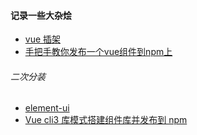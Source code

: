 #### 记录一些大杂烩

* [vue 插架](https://juejin.im/post/5adff4516fb9a07ac47fadca)
* [手把手教你发布一个vue组件到npm上](https://juejin.im/post/5bc44175f265da0a906f9869)

###### 二次分装

* [element-ui](https://github.com/zollero/el-search-table-pagination)
* [Vue cli3 库模式搭建组件库并发布到 npm](https://www.jb51.net/article/148692.htm)
